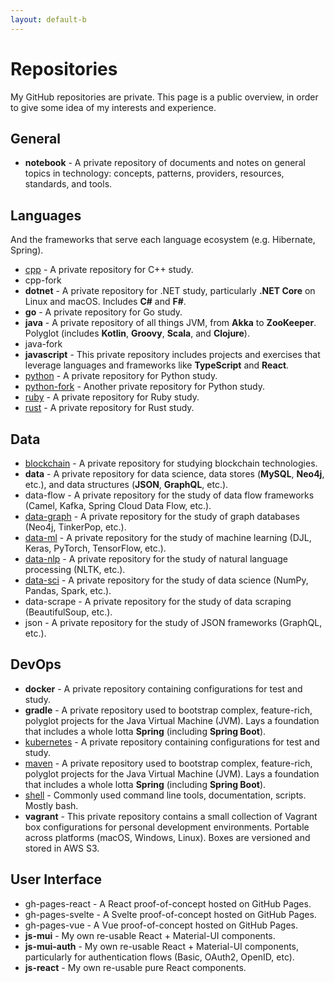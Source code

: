 ```yaml
---
layout: default-b
---
```


# Repositories

My GitHub repositories are private. This page is a public overview, in order to give some idea of my interests and experience.

## General

- **notebook** - A private repository of documents and notes on general topics in technology: concepts, patterns, providers, resources, standards, and tools.

## Languages

And the frameworks that serve each language ecosystem (e.g. Hibernate, Spring).

- [cpp](https://dfisher95350.github.io/cpp/) - A private repository for C++ study.
- cpp-fork
- **dotnet** - A private repository for .NET study, particularly **.NET Core** on Linux and macOS. Includes **C#** and **F#**.
- **go** - A private repository for Go study.
- **java** - A private repository of all things JVM, from **Akka** to **ZooKeeper**. Polyglot (includes **Kotlin**, **Groovy**, **Scala**, and **Clojure**).
- java-fork
- **javascript** - This private repository includes projects and exercises that leverage languages and frameworks like **TypeScript** and **React**.
- [python](https://dfisher95350.github.io/python/) - A private repository for Python study.
- [python-fork](https://dfisher95350.github.io/python-fork/) - Another private repository for Python study.
- [ruby](https://dfisher95350.github.io/ruby/) - A private repository for Ruby study.
- [rust](https://dfisher95350.github.io/rust/) - A private repository for Rust study.

## Data

- [blockchain](https://dfisher95350.github.io/blockchain/) - A private repository for studying blockchain technologies.
- **data** - A private repository for data science, data stores (**MySQL**, **Neo4j**, etc.), and data structures (**JSON**, **GraphQL**, etc.).
- data-flow - A private repository for the study of data flow frameworks (Camel, Kafka, Spring Cloud Data Flow, etc.).
- [data-graph](https://dfisher95350.github.io/data-graph/) - A private repository for the study of graph databases (Neo4j, TinkerPop, etc.).
- [data-ml](https://dfisher95350.github.io/data-ml/) - A private repository for the study of machine learning (DJL, Keras, PyTorch, TensorFlow, etc.).
- [data-nlp](https://dfisher95350.github.io/data-nlp/) - A private repository for the study of natural language processing (NLTK, etc.).
- [data-sci](https://dfisher95350.github.io/data-sci/) - A private repository for the study of data science (NumPy, Pandas, Spark, etc.).
- data-scrape - A private repository for the study of data scraping (BeautifulSoup, etc.).
- json - A private repository for the study of JSON frameworks (GraphQL, etc.).

## DevOps

- **docker** - A private repository containing configurations for test and study.
- **gradle** - A private repository used to bootstrap complex, feature-rich, polyglot projects for the Java Virtual Machine (JVM). Lays a foundation that includes a whole lotta **Spring** (including **Spring Boot**).
- [kubernetes](https://dfisher95350.github.io/kubernetes/) - A private repository containing configurations for test and study.
- [maven](https://dfisher95350.github.io/maven/) - A private repository used to bootstrap complex, feature-rich, polyglot projects for the Java Virtual Machine (JVM). Lays a foundation that includes a whole lotta **Spring** (including **Spring Boot**).
- [shell](https://dfisher95350.github.io/shell/) - Commonly used command line tools, documentation, scripts. Mostly bash.
- **vagrant** - This private repository contains a small collection of Vagrant box configurations for personal development environments. Portable across platforms (macOS, Windows, Linux). Boxes are versioned and stored in AWS S3.

## User Interface

- gh-pages-react - A React proof-of-concept hosted on GitHub Pages.
- gh-pages-svelte - A Svelte proof-of-concept hosted on GitHub Pages.
- gh-pages-vue - A Vue proof-of-concept hosted on GitHub Pages.
- **js-mui** - My own re-usable React + Material-UI components.
- **js-mui-auth** - My own re-usable React + Material-UI components, particularly for authentication flows (Basic, OAuth2, OpenID, etc).
- **js-react** - My own re-usable pure React components.